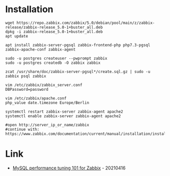 # Installation

```
wget https://repo.zabbix.com/zabbix/5.0/debian/pool/main/z/zabbix-release/zabbix-release_5.0-1+buster_all.deb
dpkg -i zabbix-release_5.0-1+buster_all.deb
apt update 

apt install zabbix-server-pgsql zabbix-frontend-php php7.3-pgsql zabbix-apache-conf zabbix-agent 

sudo -u postgres createuser --pwprompt zabbix
sudo -u postgres createdb -O zabbix zabbix 

zcat /usr/share/doc/zabbix-server-pgsql*/create.sql.gz | sudo -u zabbix psql zabbix 

vim /etc/zabbix/zabbix_server.conf 
DBPassword=password

vim /etc/zabbix/apache.conf
php_value date.timezone Europe/Berlin

systemctl restart zabbix-server zabbix-agent apache2
systemctl enable zabbix-server zabbix-agent apache2 

#open http://server_ip_or_name/zabbix
#continue with: https://www.zabbix.com/documentation/current/manual/installation/install#installing_frontend
```

# Link

* [MySQL performance tuning 101 for Zabbix](https://blog.zabbix.com/mysql-performance-tuning-101-for-zabbix/13899/) - 20210416
